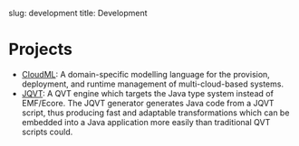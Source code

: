 slug: development
title: Development


# Projects
- [CloudML](http://cloudml.org): A domain-specific modelling language for the provision, deployment, and runtime management of multi-cloud-based systems.
- [JQVT](http://sourceforge.net/projects/jqvt/): A QVT engine which targets the Java type system instead of EMF/Ecore. The JQVT generator generates Java code from a JQVT script, thus producing fast and adaptable transformations which can be embedded into a Java application more easily than traditional QVT scripts could.




